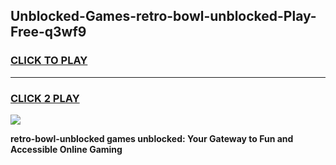 
## Unblocked-Games-retro-bowl-unblocked-Play-Free-q3wf9
<h3>
<a href="https://premium76.site?title=retro-bowl-unblocked&ref=23A">CLICK TO PLAY</a></h3>
<hr>

<h3>
<a href="https://premium76.site?title=retro-bowl-unblocked&ref=23A">CLICK 2 PLAY</a>
  
</h3>

<a href="https://premium76.site?title=retro-bowl-unblocked&ref=23A"><img src="https://clearcache.store/games.png"></a>


**retro-bowl-unblocked games unblocked: Your Gateway to Fun and Accessible Online Gaming**
